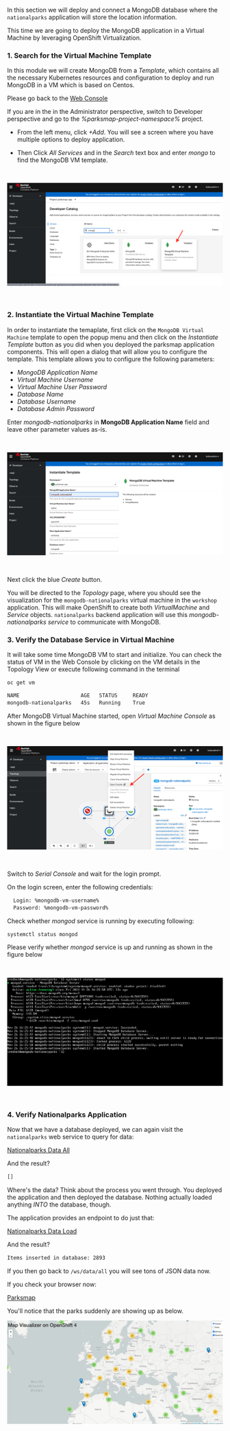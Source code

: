 In this section we will deploy and connect a MongoDB database where the
`nationalparks` application will store the location information.

This time we are going to deploy the MongoDB application in a Virtual Machine 
by leveraging OpenShift Virtualization.   


### 1.  Search for the Virtual Machine Template


In this module we will create MongoDB from a *Template*, which contains all the necessary Kubernetes resources and configuration to deploy and run MongoDB in a VM which is based on Centos.

Please go back to the [Web Console](http://console-openshift-console.%cluster_subdomain%/k8s/cluster/projects)

If you are in the in the Administrator perspective, switch to Developer perspective and go to the *%parksmap-project-namespace%* project. 

- From the left menu, click *+Add*. You will see a screen where you have multiple options to deploy application. 

- Then Click *All Services* and in the *Search* text box and enter *mongo*  to find the MongoDB VM template. 

 <br/>

![Search Template](img/parksmap-mongodb-search.png)  

<br/>

### 2. Instantiate the Virtual Machine Template

In order to instantiate the temaplate, first click on the `MongoDB Virtual Machine` template to open the popup menu 
and then click on the *Instantiate Template* button as you did when you deployed the parksmap application components.
This will open a dialog that will allow you to configure the template. This template allows you to configure the following parameters:

- *MongoDB Application Name*
- *Virtual Machine Username*
- *Virtual Machine User Password*
- *Database Name*
- *Database Username*
- *Database Admin Password*
  
Enter *mongodb-nationalparks* in  **MongoDB Application Name** field and leave other parameter values as-is.
 
 <br/>

![Configure Template](img/parksmap-mongodb-nationalparks.png)  

 <br/>

Next click the blue *Create* button. 

You will be directed to the *Topology* page, where you should see the visualization for the `mongodb-nationalparks` virtual machine in the `workshop` application. 
This will make OpenShift to create both *VirtualMachine* and *Service* objects. `nationalparks` backend application will use this *mongodb-nationalparks service* to communicate with MongoDB.  

### 3. Verify the Database Service in Virtual Machine  

It will take some time MongoDB VM to start and initialize. You can check the status of VM in the Web Console by clicking on the VM  details in the Topology View or execute following command in the terminal 

```execute
oc get vm
```

~~~bash
NAME                    AGE   STATUS     READY
mongodb-nationalparks   45s   Running    True
~~~

After MongoDB Virtual Machine started, open *Virtual Machine Console* as shown in the figure below 

 <br/>

![Open VM Console](img/parksmap-nationalparks-mongodb-console.png)  

 <br/>

Switch to *Serial Console* and wait for the login prompt.

On the login screen, enter the following credentials:

~~~bash
  Login: %mongodb-vm-username%
  Password: %mongodb-vm-password%
~~~

Check whether *mongod* service is running by executing following:

```execute
systemctl status mongod
```

Please verify whether *mongod* service is up and running as shown in the figure below

 <br/>

![MongoDB Service Status](img/parksmap-mongodb-nationalparks-check.png)  

 <br/>

### 4. Verify Nationalparks Application

Now that we have a database deployed, we can again visit the `nationalparks` web
service to query for data:


[Nationalparks Data All](http://nationalparks-%parksmap-project-namespace%.%cluster_subdomain%/ws/data/all)

And the result?
~~~bash
[]
~~~

Where's the data? Think about the process you went through. You deployed the
application and then deployed the database. Nothing actually loaded anything
*INTO* the database, though.

The application provides an endpoint to do just that:

[Nationalparks Data Load](http://nationalparks-%parksmap-project-namespace%.%cluster_subdomain%/ws/data/load)

And the result?

~~~bash
Items inserted in database: 2893
~~~

If you then go back to `/ws/data/all` you will see tons of JSON data now.

If you check your browser now:

[Parksmap](http://parksmap-%parksmap-project-namespace%.%cluster_subdomain%)

 You'll notice that the parks suddenly are showing up as below. 
 <br/> 

![Parksmap](img/parksmap-nationalparks-ui.png)  



